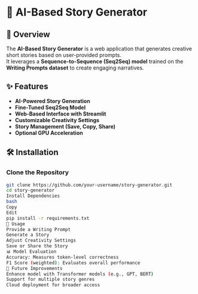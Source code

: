 # 📝 AI-Based Story Generator

## 📌 Overview
The **AI-Based Story Generator** is a web application that generates creative short stories based on user-provided prompts.  
It leverages a **Sequence-to-Sequence (Seq2Seq) model** trained on the **Writing Prompts dataset** to create engaging narratives.

## ✨ Features
- **AI-Powered Story Generation**
- **Fine-Tuned Seq2Seq Model**
- **Web-Based Interface with Streamlit**
- **Customizable Creativity Settings**
- **Story Management (Save, Copy, Share)**
- **Optional GPU Acceleration**

## 🛠 Installation

### Clone the Repository
```bash
git clone https://github.com/your-username/story-generator.git
cd story-generator
Install Dependencies
bash
Copy
Edit
pip install -r requirements.txt
🚀 Usage
Provide a Writing Prompt
Generate a Story
Adjust Creativity Settings
Save or Share the Story
📊 Model Evaluation
Accuracy: Measures token-level correctness
F1 Score (weighted): Evaluates overall performance
🌟 Future Improvements
Enhance model with Transformer models (e.g., GPT, BERT)
Support for multiple story genres
Cloud deployment for broader access
